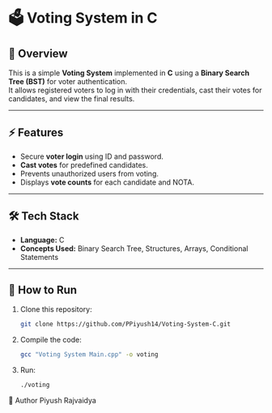 # 🗳 Voting System in C  

## 📌 Overview  
This is a simple **Voting System** implemented in **C** using a **Binary Search Tree (BST)** for voter authentication.  
It allows registered voters to log in with their credentials, cast their votes for candidates, and view the final results.  

---

## ⚡ Features  
- Secure **voter login** using ID and password.  
- **Cast votes** for predefined candidates.  
- Prevents unauthorized users from voting.  
- Displays **vote counts** for each candidate and NOTA.  

---

## 🛠 Tech Stack  
- **Language:** C  
- **Concepts Used:** Binary Search Tree, Structures, Arrays, Conditional Statements  

---

## 🚀 How to Run  

1. Clone this repository:  
   ```bash
   git clone https://github.com/PPiyush14/Voting-System-C.git

2. Compile the code:
   ```bash
   gcc "Voting System Main.cpp" -o voting

3. Run:
   ```bash
   ./voting

📌 Author
 Piyush Rajvaidya
